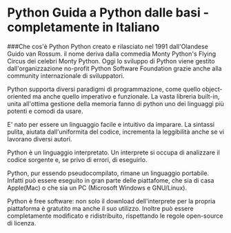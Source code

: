 # Python Guida a Python dalle basi - completamente in Italiano

###Che cos'è Python
Python creato e rilasciato nel 1991 dall'Olandese Guido van Rossum.
il nome deriva dalla commedia Monty Python's Flying Circus dei celebri Monty Python.
Oggi lo sviluppo di Python viene gestito dall'organizzazione no-profit Python Software Foundation grazie anche alla community internazionale di sviluppatori.

Python supporta diversi paradigmi di programmazione, come quello object-oriented ma anche quello imperativo e funzionale. La vasta libreria built-in, unita all'ottima gestione della memoria fanno di python uno dei linguaggi più potenti e comodi da usare.

E' nato per essere un linguaggio facile e intuitivo da imparare. La sintassi pulita, aiutata dall'uniformita del codice, incrementa la leggibilità anche se vi lavorano diversi autori.

Python è un linguaggio interpretato. Un interprete si occupa di analizzare il codice sorgente e, se privo di errori, di eseguirlo.

Python, pur essendo pseudocompilato, rimane un linguaggio portabile. Infatti può essere eseguito in gran parte delle piattafome, che sia di casa Apple(Mac) o che sia un PC (Microsoft Windows e GNU/Linux).

Python è free software: non solo il download dell'interprete per la propria piattaforma è gratutito ma anche il suo utilizzo. Inoltre può essere completamente modificato e ridistribuito, rispettando le regole open-source di licenza. 
